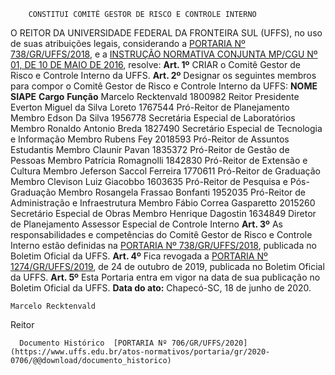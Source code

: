         CONSTITUI COMITÊ GESTOR DE RISCO E CONTROLE INTERNO  

 O REITOR DA UNIVERSIDADE FEDERAL DA FRONTEIRA SUL (UFFS), no uso de suas atribuições legais, considerando a [PORTARIA Nº 738/GR/UFFS/2018](https://www.uffs.edu.br/atos-normativos/portaria/gr/2018-0738), e a [INSTRUÇÃO NORMATIVA CONJUNTA MP/CGU Nº 01, DE 10 DE MAIO DE 2016](https://www.mctic.gov.br/mctic/opencms/legislacao/outros_atos/instrucoes_normativas/Instrucao_Normativa_Conjunta_MPCGUPR_n_1_de_10052016.html), resolve:   **Art. 1º**  CRIAR o Comitê Gestor de Risco e Controle Interno da UFFS.   **Art. 2º**  Designar os seguintes membros para compor o Comitê Gestor de Risco e Controle Interno da UFFS:     **NOME**   **SIAPE**   **Cargo**   **Função**     Marcelo Recktenvald   1800982   Reitor   Presidente     Everton Miguel da Silva Loreto   1767544   Pró-Reitor de Planejamento   Membro     Edson Da Silva   1956778   Secretária Especial de Laboratórios   Membro     Ronaldo Antonio Breda   1827490   Secretário Especial de Tecnologia e Informação   Membro     Rubens Fey   2018593   Pró-Reitor de Assuntos Estudantis   Membro     Claunir Pavan   1835372   Pró-Reitor de Gestão de Pessoas   Membro     Patrícia Romagnolli   1842830   Pró-Reitor de Extensão e Cultura   Membro     Jeferson Saccol Ferreira   1770611   Pró-Reitor de Graduação   Membro     Clevison Luiz Giacobbo   1603635   Pró-Reitor de Pesquisa e Pós-Graduação   Membro     Rosangela Frassao Bonfanti   1952035   Pró-Reitor de Administração e Infraestrutura   Membro     Fábio Correa Gasparetto   2015260   Secretário Especial de Obras   Membro     Henrique Dagostin   1634849   Diretor de Planejamento   Assessor Especial de Controle Interno       **Art. 3º**  As responsabilidades e competências do Comitê Gestor de Risco e Controle Interno estão definidas na [PORTARIA Nº 738/GR/UFFS/2018](https://www.uffs.edu.br/atos-normativos/portaria/gr/2018-0738), publicada no Boletim Oficial da UFFS.   **Art. 4º**  Fica revogada a [PORTARIA Nº 1274/GR/UFFS/2019](https://www.uffs.edu.br/atos-normativos/portaria/gr/2019-1274), de 24 de outubro de 2019, publicada no Boletim Oficial da UFFS.   **Art. 5º**  Esta Portaria entra em vigor na data de sua publicação no Boletim Oficial da UFFS.        **Data do ato:** Chapecó-SC, 18 de junho de 2020.   
 

    Marcelo Recktenvald   
 Reitor 

      Documento Histórico  [PORTARIA Nº 706/GR/UFFS/2020](https://www.uffs.edu.br/atos-normativos/portaria/gr/2020-0706/@@download/documento_historico)     
      